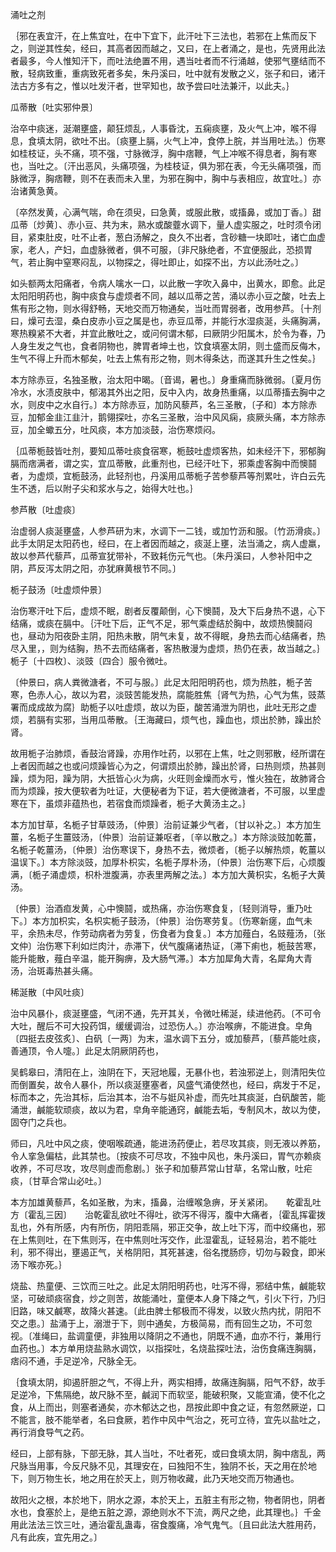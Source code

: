 涌吐之剂

｛邪在表宜汗，在上焦宜吐，在中下宜下，此汗吐下三法也，若邪在上焦而反下之，则逆其性矣，经曰，其高者因而越之，又曰，在上者涌之，是也，先贤用此法者最多，今人惟知汗下，而吐法绝置不用，遇当吐者而不行涌越，使邪气壅结而不散，轻病致重，重病致死者多矣，朱丹溪曰，吐中就有发散之义，张子和曰，诸汗法古方多有之，惟以吐发汗者，世罕知也，故予尝曰吐法兼汗，以此夫。｝

瓜蒂散〔吐实邪仲景〕

治卒中痰迷，涎潮壅盛，颠狂烦乱，人事昏沈，五痫痰壅，及火气上冲，喉不得息，食填太阴，欲吐不出。〔痰壅上膈，火气上冲，食停上脘，并当用吐法。〕伤寒如桂枝证，头不痛，项不强，寸脉微浮，胸中痞鞭，气上冲喉不得息者，胸有寒也，当吐之。〔汗出恶风，头痛项强，为桂枝证，俱为邪在表，今无头痛项强，而脉微浮，胸痞鞭，则不在表而未入里，为邪在胸中，胸中与表相应，故宜吐。〕亦治诸黄急黄。

〔卒然发黄，心满气喘，命在须臾，曰急黄，或服此散，或搐鼻，或加丁香。〕甜瓜蒂〔炒黄〕、赤小豆、共为末，熟水或酸虀水调下，量人虚实服之，吐时须令闭目，紧束肚皮，吐不止者，葱白汤解之，良久不出者，含砂糖一块即吐，诸亡血虚家，老人，产妇，血虚脉微者，俱不可服，〔非尺脉绝者，不宜便服此，恐损胃气，若止胸中窒寒闷乱，以物探之，得吐即止，如探不出，方以此汤吐之。〕

如头额两太阳痛者，令病人噙水一口，以此散一字吹入鼻中，出黄水，即愈。此足太阳阳明药也，胸中痰食与虚烦者不同，越以瓜蒂之苦，涌以赤小豆之酸，吐去上焦有形之物，则水得舒畅，天地交而万物通矣，当吐而胃弱者，改用参芦。｛十剂曰，燥可去湿，桑白皮赤小豆之属是也，赤豆瓜蒂，并能行水湿痰涎，头痛胸满，寒热糗紧不大者，并宜此散吐之，或问何谓木郁，曰厥阴少阳属木，於令为春，乃人身生发之气也，食者阴物也，脾胃者坤土也，饮食填塞太阴，则土盛而反侮木，生气不得上升而木郁矣，吐去上焦有形之物，则木得条达，而遂其升生之性矣。｝

本方除赤豆，名独圣散，治太阳中暍。〔音谒，暑也。〕身重痛而脉微弱。〔夏月伤冷水，水渍皮肤中，郁渴其外出之阳，反中入内，故身热重痛，以瓜蒂搐去胸中之水，则皮中之水自行。〕本方除赤豆，加防风藜芦，名三圣散，〔子和〕本方除赤豆，加郁金韭江韭汁，鹅翎探吐，亦名三圣散，治中风风痫，痰厥头痛，本方除赤豆，加全蠍五分，吐风痰，本方加淡鼓，治伤寒烦闷。

｛瓜蒂栀鼓皆吐剂，要知瓜蒂吐痰食宿寒，栀鼓吐虚烦客热，如未经汗下，邪郁胸膈而痞满者，谓之实，宜瓜蒂散，此重剂也，已经汗吐下，邪乘虚客胸中而懊鬪者，为虚烦，宜栀鼓汤，此轻剂也，丹溪用瓜蒂栀子苦参藜芦等剂累吐，许白云先生不透，后以附子尖和浆水与之，始得大吐也。｝

参芦散〔吐虚痰〕

治虚弱人痰涎壅盛，人参芦研为末，水调下一二钱，或加竹沥和服。〔竹沥滑痰。〕此手太阴足太阳药也，经曰，在上者因而越之，痰涎上壅，法当涌之，病人虚羸，故以参芦代藜芦，瓜蒂宣犹带补，不致耗伤元气也。〔朱丹溪曰，人参补阳中之阴，芦反泻太阴之阳，亦犹麻黄根节不同。〕

栀子鼓汤〔吐虚烦仲景〕

治伤寒汗吐下后，虚烦不眠，剧者反覆颠倒，心下懊鬪，及大下后身热不退，心下结痛，或痰在膈中。｛汗吐下后，正气不足，邪气乘虚结於胸中，故烦热懊鬪闷也，昼动为阳夜卧主阴，阳热未散，阴气未复，故不得眠，身热去而心结痛者，热尽入里，，则为结胸，热不去而结痛者，客热散漫为虚烦，热仍在表，故当越之。｝栀子〔十四枚〕、淡豉〔四合〕服令微吐。

〔仲景曰，病人粪微溏者，不可与服。〕此足太阳阳明药也，烦为热胜，栀子苦寒，色赤人心，故以为君，淡豉苦能发热，腐能胜焦｛肾气为热，心气为焦，豉蒸署而成成故为腐｝助栀子以吐虚烦，故以为臣，酸苦涌泄为阴也，此吐无形之虚烦，若膈有实邪，当用瓜蒂散。｛王海藏曰，烦气也，躁血也，烦出於肺，躁出於肾。

故用栀子治肺烦，香鼓治肾躁，亦用作吐药，以邪在上焦，吐之则邪散，经所谓在上者因而越之也或问烦躁皆心为之，何谓烦出於肺，躁出於肾，曰热则烦，热甚则躁，烦为阳，躁为阴，大扺皆心火为病，火旺则金燥而水亏，惟火独在，故肺肾合而为烦躁，按大便软者为吐证，大便秘者为下证，若大便微溏者，不可服，以里虚寒在下，虽烦非蕴热也，若宿食而烦躁者，栀子大黄汤主之。｝

本方加甘草，名栀子甘草豉汤，〔仲景〕治前证兼少气者，〔甘以补之。〕本方加生薑，名栀子生薑豉汤，〔仲景〕治前证兼呕者，〔辛以散之。〕本方除淡豉加乾薑，名栀子乾薑汤，〔仲景〕治伤寒误下，身热不去，微烦者，〔栀子以解热烦，乾薑以温误下。〕本方除淡豉，加厚朴枳实，名栀子厚朴汤，〔仲景〕治伤寒下后，心烦腹满，〔栀子涌虚烦，枳朴泄腹满，亦表里两解之法。〕本方加大黄枳实，名栀子大黄汤。

〔仲景〕治酒疸发黄，心中懊鬪，或热痛，亦治伤寒食复，〔轻则消导，重乃吐下。〕本方加枳实，名枳实栀子鼓汤，〔仲景〕治伤寒劳复。〔伤寒新瘥，血气未平，余热未尽，作劳动病者为劳复，伤食者为食复。〕本方加薤白，名豉薤汤，〔张文仲〕治伤寒下利如烂肉汁，赤滞下，伏气腹痛诸热证，〔滞下痢也，栀鼓苦寒，能升能散，薤白辛温，能开胸痹，及大肠气滞。〕本方加犀角大青，名犀角大青汤，治斑毒热甚头痛。

稀涎散〔中风吐痰〕

治中风暴仆，痰涎壅盛，气闭不通，先开其关，令微吐稀涎，续进他药。〔不可令大吐，醒后不可大投药饵，缓缓调治，过恐伤人。〕亦治喉痹，不能进食。皁角〔四挺去皮弦炙〕、白矾〔一两〕为末，温水调下五分，或加藜芦，〔藜芦能吐痰，善通顶，令人嚏。〕此足太阴厥阴药也，

吴鹤皋曰，清阳在上，浊阴在下，天冠地履，无暴仆也，若浊邪逆上，则清阳失位而倒置矣，故令人暴仆，所以痰涎壅塞者，风盛气涌使然也，经曰，病发于不足，标而本之，先治其标，后治其本，治不与娗风补虚，而先吐其痰涎，白矾酸苦，能涌泄，鹹能软顽痰，故以为君，皁角辛能通窍，鹹能去垢，专制风木，故以为使，固夺门之兵也。

师曰，凡吐中风之痰，使咽喉疏通，能进汤药便止，若尽攻其痰，则无液以养筋，令人挛急偏枯，此其禁也。〔按痰不可尽攻，不独中风也，朱丹溪曰，胃气亦赖痰收养，不可尽攻，攻尽则虚而愈剧。〕张子和加藜芦常山甘草，名常山散，吐疟痰，〔甘草合常山必吐。〕

本方加雄黄藜芦，名如圣散，为末，搐鼻，治缠喉急痹，牙关紧闭。　　乾霍乱吐方〔霍乱三因〕　　治乾霍乱欲吐不得吐，欲泻不得泻，腹中大痛者，｛霍乱挥霍拨乱也，外有所感，内有所伤，阴阳乖隔，邪正交争，故上吐下泻，而中绞痛也，邪在上焦则吐，在下焦则泻，在中焦则吐泻交作，此湿霍乱，证轻易治，若不能吐利，邪不得出，壅遏正气，关格阴阳，其死甚速，俗名搅肠痧，切勿与穀食，即米汤下喉亦死。｝

烧盐、热童便、三饮而三吐之。此足太阴阳明药也，吐泻不得，邪结中焦，鹹能软坚，可破顽痰宿食，炒之则苦，故能涌吐，童便本人身下降之气，引火下行，乃归旧路，味又鹹寒，故降火甚速。〔此由脾土郁极而不得发，以致火热内扰，阴阳不交之患。〕盐涌于上，溺泄于下，则中通矣，方极简易，而有回生之功，不可忽视。〔准绳曰，盐调童便，非独用以降阴之不通也，阴既不通，血亦不行，兼用行血药也。〕本方单用烧盐熟水调饮，以指探吐，名烧盐探吐法，治伤食痛连胸膈，痞闷不通，手足逆冷，尺脉全无。

｛食填太阴，抑遏肝胆之气，不得上升，两实相搏，故痛连胸膈，阳气不舒，故手足逆冷，下焦隔绝，故尺脉不至，鹹润下而软坚，能破积聚，又能宣涌，使不化之食，从上而出，则塞者通矣，亦木郁达之也，昂按此即中食之证，有忽然厥逆，口不能言，肢不能举者，名曰食厥，若作中风中气治之，死可立待，宜先以盐吐之，再行消食导气之药。

经曰，上部有脉，下部无脉，其人当吐，不吐者死，或曰食填太阴，胸中痞乱，两尺脉当用事，今反尺脉不见，其理安在，曰独阳不生，独阴不长，天之用在於地下，则万物生长，地之用在於天上，则万物收藏，此乃天地交而万物通也。

故阳火之根，本於地下，阴水之源，本於天上，五脏主有形之物，物者阴也，阴者水也，食塞於上，是绝五脏之源，源绝则水不下流，两尺之绝，此其理也。｝千金用此法法三饮三吐，通治霍乱蛊毒，宿食腹痛，冷气鬼气。〔且曰此法大胜用药，凡有此疾，宜先用之。〕

